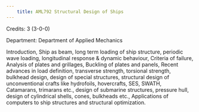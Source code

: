 ```yaml
---
    title: AML792 Structural Design of Ships
---
```

Credits: 3 (3-0-0)

Department: Department of Applied Mechanics

Introduction, Ship as beam, long term loading of ship structure, periodic wave loading, longitudinal response & dynamic behaviour, Criteria of failure, Analysis of plates and grillages, Buckling of plates and panels, Recent advances in load definition, transverse strength, torsional strength, bulkhead design, design of special structures, structural design of unconventional crafts like hydrofoils, hovercrafts, SES, SWATH, Catamarans, trimarans etc., design of submarine structures, pressure hull, design of cylindrical shells, cones, bulkheads etc., Applications of computers to ship structures and structural optimization.